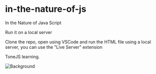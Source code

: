 # in-the-nature-of-js
In the Nature of Java Script

Run it on a local server

Clone the repo, open using VSCode and run the HTML file using a local server, you can use the "Live Server" extension

ToneJS learning.


![Background](https://user-images.githubusercontent.com/58339988/233808394-6adbfb53-0249-46e6-861e-828620ee622b.png)
